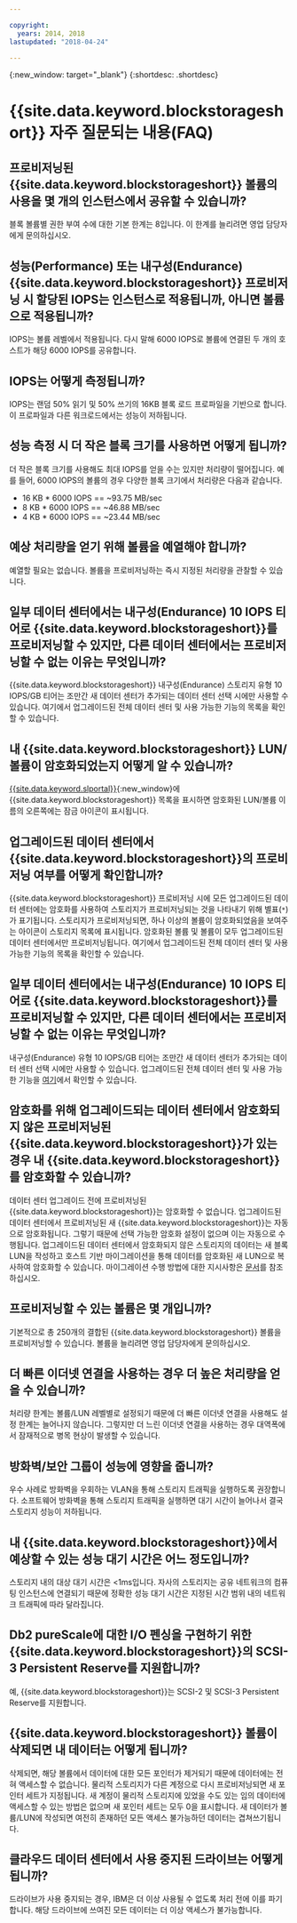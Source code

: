 ```yaml
---

copyright:
  years: 2014, 2018
lastupdated: "2018-04-24"

---
```

{:new_window: target="_blank"}
{:shortdesc: .shortdesc}

# {{site.data.keyword.blockstorageshort}} 자주 질문되는 내용(FAQ)

## 프로비저닝된 {{site.data.keyword.blockstorageshort}} 볼륨의 사용을 몇 개의 인스턴스에서 공유할 수 있습니까?
블록 볼륨별 권한 부여 수에 대한 기본 한계는 8입니다. 이 한계를 늘리려면 영업 담당자에게 문의하십시오.

## 성능(Performance) 또는 내구성(Endurance) {{site.data.keyword.blockstorageshort}} 프로비저닝 시 할당된 IOPS는 인스턴스로 적용됩니까, 아니면 볼륨으로 적용됩니까?
IOPS는 볼륨 레벨에서 적용됩니다. 다시 말해 6000 IOPS로 볼륨에 연결된 두 개의 호스트가 해당 6000 IOPS를 공유합니다.

## IOPS는 어떻게 측정됩니까?
IOPS는 랜덤 50% 읽기 및 50% 쓰기의 16KB 블록 로드 프로파일을 기반으로 합니다. 이 프로파일과 다른 워크로드에서는 성능이 저하됩니다.

## 성능 측정 시 더 작은 블록 크기를 사용하면 어떻게 됩니까?
더 작은 블록 크기를 사용해도 최대 IOPS를 얻을 수는 있지만 처리량이 떨어집니다. 예를 들어, 6000 IOPS의 볼륨의 경우 다양한 블록 크기에서 처리량은 다음과 같습니다.

- 16 KB * 6000 IOPS == ~93.75 MB/sec 
-  8 KB * 6000 IOPS == ~46.88 MB/sec
-  4 KB * 6000 IOPS == ~23.44 MB/sec

##  예상 처리량을 얻기 위해 볼륨을 예열해야 합니까?
예열할 필요는 없습니다. 볼륨을 프로비저닝하는 즉시 지정된 처리량을 관찰할 수 있습니다.

## 일부 데이터 센터에서는 내구성(Endurance) 10 IOPS 티어로 {{site.data.keyword.blockstorageshort}}를 프로비저닝할 수 있지만, 다른 데이터 센터에서는 프로비저닝할 수 없는 이유는 무엇입니까?
{{site.data.keyword.blockstorageshort}} 내구성(Endurance) 스토리지 유형 10 IOPS/GB 티어는 조만간 새 데이터 센터가 추가되는 데이터 센터 선택 시에만 사용할 수 있습니다.  여기에서 업그레이드된 전체 데이터 센터 및 사용 가능한 기능의 목록을 확인할 수 있습니다.

## 내 {{site.data.keyword.blockstorageshort}} LUN/볼륨이 암호화되었는지 어떻게 알 수 있습니까?
[{{site.data.keyword.slportal}}](https://control.softlayer.com/){:new_window}에 {{site.data.keyword.blockstorageshort}} 목록을 표시하면 암호화된 LUN/볼륨 이름의 오른쪽에는 잠금 아이콘이 표시됩니다.

## 업그레이드된 데이터 센터에서 {{site.data.keyword.blockstorageshort}}의 프로비저닝 여부를 어떻게 확인합니까?
{{site.data.keyword.blockstorageshort}} 프로비저닝 시에 모든 업그레이드된 데이터 센터에는 암호화를 사용하여 스토리지가 프로비저닝되는 것을 나타내기 위해 별표(`*`)가 표기됩니다. 스토리지가 프로비저닝되면, 하나 이상의 볼륨이 암호화되었음을 보여주는 아이콘이 스토리지 목록에 표시됩니다. 암호화된 볼륨 및 볼륨이 모두 업그레이드된 데이터 센터에서만 프로비저닝됩니다. 여기에서 업그레이드된 전체 데이터 센터 및 사용 가능한 기능의 목록을 확인할 수 있습니다.

## 일부 데이터 센터에서는 내구성(Endurance) 10 IOPS 티어로 {{site.data.keyword.blockstorageshort}}를 프로비저닝할 수 있지만, 다른 데이터 센터에서는 프로비저닝할 수 없는 이유는 무엇입니까?
내구성(Endurance) 유형 10 IOPS/GB 티어는 조만간 새 데이터 센터가 추가되는 데이터 센터 선택 시에만 사용할 수 있습니다.  업그레이드된 전체 데이터 센터 및 사용 가능한 기능을 [여기](new-ibm-block-and-file-storage-location-and-features.html)에서 확인할 수 있습니다.

## 암호화를 위해 업그레이드되는 데이터 센터에서 암호화되지 않은 프로비저닝된 {{site.data.keyword.blockstorageshort}}가 있는 경우 내 {{site.data.keyword.blockstorageshort}}를 암호화할 수 있습니까?
데이터 센터 업그레이드 전에 프로비저닝된 {{site.data.keyword.blockstorageshort}}는 암호화할 수 없습니다. 
업그레이드된 데이터 센터에서 프로비저닝된 새 {{site.data.keyword.blockstorageshort}}는 자동으로 암호화됩니다. 그렇기 때문에 선택 가능한 암호화 설정이 없으며 이는 자동으로 수행됩니다. 
업그레이드된 데이터 센터에서 암호화되지 않은 스토리지의 데이터는 새 블록 LUN을 작성하고 호스트 기반 마이그레이션을 통해 데이터를 암호화된 새 LUN으로 복사하여 암호화할 수 있습니다. 마이그레이션 수행 방법에 대한 지시사항은 [문서](migrate-block-storage-encrypted-block-storage)를 참조하십시오.

## 프로비저닝할 수 있는 볼륨은 몇 개입니까?
기본적으로 총 250개의 결합된 {{site.data.keyword.blockstorageshort}} 볼륨을 프로비저닝할 수 있습니다.  볼륨을 늘리려면 영업 담당자에게 문의하십시오.

##  더 빠른 이더넷 연결을 사용하는 경우 더 높은 처리량을 얻을 수 있습니까?
처리량 한계는 볼륨/LUN 레벨별로 설정되기 때문에 더 빠른 이더넷 연결을 사용해도 설정 한계는 늘어나지 않습니다. 그렇지만 더 느린 이더넷 연결을 사용하는 경우 대역폭에서 잠재적으로 병목 현상이 발생할 수 있습니다.

##  방화벽/보안 그룹이 성능에 영향을 줍니까?
우수 사례로 방화벽을 우회하는 VLAN을 통해 스토리지 트래픽을 실행하도록 권장합니다. 소프트웨어 방화벽을 통해 스토리지 트래픽을 실행하면 대기 시간이 늘어나서 결국 스토리지 성능이 저하됩니다.

## 내 {{site.data.keyword.blockstorageshort}}에서 예상할 수 있는 성능 대기 시간은 어느 정도입니까?   

스토리지 내의 대상 대기 시간은 <1ms입니다. 자사의 스토리지는 공유 네트워크의 컴퓨팅 인스턴스에 연결되기 때문에 정확한 성능 대기 시간은 지정된 시간 범위 내의 네트워크 트래픽에 따라 달라집니다.

## Db2 pureScale에 대한 I/O 펜싱을 구현하기 위한 {{site.data.keyword.blockstorageshort}}의 SCSI-3 Persistent Reserve를 지원합니까?
예, {{site.data.keyword.blockstorageshort}}는  SCSI-2 및 SCSI-3 Persistent Reserve를 지원합니다.

## {{site.data.keyword.blockstorageshort}} 볼륨이 삭제되면 내 데이터는 어떻게 됩니까?

삭제되면, 해당 볼륨에서 데이터에 대한 모든 포인터가 제거되기 때문에 데이터에는 전혀 액세스할 수 없습니다. 물리적 스토리지가 다른 계정으로 다시 프로비저닝되면 새 포인터 세트가 지정됩니다. 새 계정이 물리적 스토리지에 있었을 수도 있는 임의 데이터에 액세스할 수 있는 방법은 없으며 새 포인터 세트는 모두 0을 표시합니다. 새 데이터가 볼륨/LUN에 작성되면 여전히 존재하던 모든 액세스 불가능하던 데이터는 겹쳐쓰기됩니다.

## 클라우드 데이터 센터에서 사용 중지된 드라이브는 어떻게 됩니까? 

드라이브가 사용 중지되는 경우, IBM은 더 이상 사용될 수 없도록 처리 전에 이를 파기합니다. 해당 드라이브에 쓰여진 모든 데이터는 더 이상 액세스가 불가능합니다. 
